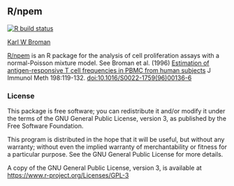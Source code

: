 ## R/npem

[![R build status](https://github.com/kbroman/npem/workflows/R-CMD-check/badge.svg)](https://github.com/kbroman/npem/actions)

[Karl W Broman](https://kbroman.org)

[R/npem](https://github.com/kbroman/npem) is an R package for the analysis of cell proliferation assays
with a normal-Poisson mixture model. See Broman et al. (1996)
[Estimation of antigen-responsive T cell frequencies in PBMC from human subjects](https://www.biostat.wisc.edu/~kbroman/publications/jim.pdf)
J Immunol Meth 198:119-132.
[doi:10.1016/S0022-1759(96)00136-6](https://doi.org/b54v33)

### License

This package is free software; you can redistribute it and/or modify it
under the terms of the GNU General Public License, version 3, as
published by the Free Software Foundation.

This program is distributed in the hope that it will be useful, but
without any warranty; without even the implied warranty of
merchantability or fitness for a particular purpose.  See the GNU
General Public License for more details.

A copy of the GNU General Public License, version 3, is available at
<https://www.r-project.org/Licenses/GPL-3>
